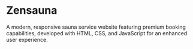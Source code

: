 # Zensauna
A modern, responsive sauna service website featuring premium booking capabilities, developed with HTML, CSS, and JavaScript for an enhanced user experience.
